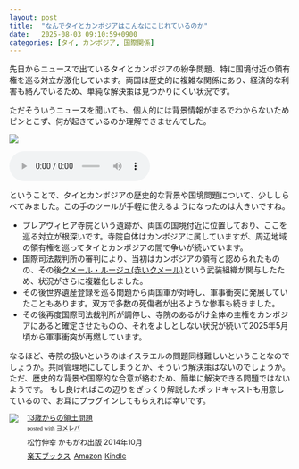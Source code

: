 ```yaml
---
layout: post
title:  "なんでタイとカンボジアはこんなにこじれているのか"
date:   2025-08-03 09:10:59+0900
categories: [タイ, カンボジア, 国際関係]
---
```

先日からニュースで出ているタイとカンボジアの紛争問題、特に国境付近の領有権を巡る対立が激化しています。両国は歴史的に複雑な関係にあり、経済的な利害も絡んでいるため、単純な解決策は見つかりにくい状況です。

ただそういうニュースを聞いても、個人的には背景情報がまるでわからないためピンとこず、何が起きているのか理解できませんでした。

![](/images/2025-08-03/Gemini_Generated_Image_pszxy3pszxy3pszx.png)

<!--more-->

<audio src="/audio/2025-08-03-tc-conflict-podcast.m4a" controls="controls" style="width:50%;"></audio>

ということで、タイとカンボジアの歴史的な背景や国境問題について、少ししらべてみました。この手のツールが手軽に使えるようになったのは大きいですね。

- プレアヴィヒア寺院という遺跡が、両国の国境付近に位置しており、ここを巡る対立が根深いです。寺院自体はカンボジアに属していますが、周辺地域の領有権を巡ってタイとカンボジアの間で争いが続いています。
- 国際司法裁判所の審判により、当初はカンボジアの領有と認められたものの、その後[クメール・ルージュ(赤いクメール)](https://ja.wikipedia.org/wiki/%E3%82%AF%E3%83%A1%E3%83%BC%E3%83%AB%E3%83%BB%E3%83%AB%E3%83%BC%E3%82%B8%E3%83%A5)という武装組織が関与したため、状況がさらに複雑化しました。
- その後世界遺産登録を巡る問題から両国軍が対峙し、軍事衝突に発展していたこともあります。双方で多数の死傷者が出るような惨事も続きました。
- その後再度国際司法裁判所が調停し、寺院のあるがけ全体の主権をカンボジアにあると確定させたものの、それをよしとしない状況が続いて2025年5月頃から軍事衝突が再燃しています。

なるほど、寺院の扱いというのはイスラエルの問題同様難しいということなのでしょうか。共同管理地にしてしまうとか、そういう解決策はないのでしょうか。
ただ、歴史的な背景や国際的な合意が絡むため、簡単に解決できる問題ではないようです。
もし良ければこの辺りをざっくり解説したポッドキャストも用意しているので、お耳にプラグインしてもらえれば幸いです。

<div class="booklink-box" style="text-align:left;padding-bottom:20px;font-size:small;zoom: 1;overflow: hidden;"><div class="booklink-image" style="float:left;margin:0 15px 10px 0;"><a href="//af.moshimo.com/af/c/click?a_id=1175594&p_id=56&pc_id=56&pl_id=637&s_v=b5Rz2P0601xu&url=http%3A%2F%2Fbooks.rakuten.co.jp%2Frb%2F12968244%2F%3Frafcid%3Dwsc_b_bs_1051722217600006323" target="_blank" ><img src="https://thumbnail.image.rakuten.co.jp/@0_mall/book/cabinet/7160/9784780307160.jpg?_ex=200x200" style="border: none;" /></a><img src="//i.moshimo.com/af/i/impression?a_id=1175594&p_id=56&pc_id=56&pl_id=637" width="1" height="1" style="border:none;"></div><div class="booklink-info" style="line-height:120%;zoom: 1;overflow: hidden;"><div class="booklink-name" style="margin-bottom:10px;line-height:120%"><a href="//af.moshimo.com/af/c/click?a_id=1175594&p_id=56&pc_id=56&pl_id=637&s_v=b5Rz2P0601xu&url=http%3A%2F%2Fbooks.rakuten.co.jp%2Frb%2F12968244%2F%3Frafcid%3Dwsc_b_bs_1051722217600006323" target="_blank" >13歳からの領土問題</a><img src="//i.moshimo.com/af/i/impression?a_id=1175594&p_id=56&pc_id=56&pl_id=637" width="1" height="1" style="border:none;"><div class="booklink-powered-date" style="font-size:8pt;margin-top:5px;font-family:verdana;line-height:120%">posted with <a href="https://yomereba.com" rel="nofollow" target="_blank">ヨメレバ</a></div></div><div class="booklink-detail" style="margin-bottom:5px;">松竹伸幸 かもがわ出版 2014年10月    </div><div class="booklink-link2" style="margin-top:10px;"><div class="shoplinkrakuten" style="display:inline;margin-right:5px"><a href="//af.moshimo.com/af/c/click?a_id=1175594&p_id=56&pc_id=56&pl_id=637&s_v=b5Rz2P0601xu&url=http%3A%2F%2Fbooks.rakuten.co.jp%2Frb%2F12968244%2F%3Frafcid%3Dwsc_b_bs_1051722217600006323" target="_blank" >楽天ブックス</a><img src="//i.moshimo.com/af/i/impression?a_id=1175594&p_id=56&pc_id=56&pl_id=637" width="1" height="1" style="border:none;"></div><div class="shoplinkamazon" style="display:inline;margin-right:5px"><a href="//af.moshimo.com/af/c/click?a_id=920708&p_id=170&pc_id=185&pl_id=4062&s_v=b5Rz2P0601xu&url=https%3A%2F%2Fwww.amazon.co.jp%2Fexec%2Fobidos%2FASIN%2F4780307163" target="_blank" >Amazon</a></div><div class="shoplinkkindle" style="display:inline;margin-right:5px"><a href="//af.moshimo.com/af/c/click?a_id=920708&p_id=170&pc_id=185&pl_id=4062&s_v=b5Rz2P0601xu&url=https%3A%2F%2Fwww.amazon.co.jp%2Fgp%2Fsearch%3Fkeywords%3D13%25E6%25AD%25B3%25E3%2581%258B%25E3%2582%2589%25E3%2581%25AE%25E9%25A0%2598%25E5%259C%259F%25E5%2595%258F%25E9%25A1%258C%26__mk_ja_JP%3D%2583J%2583%255E%2583J%2583i%26url%3Dnode%253D2275256051" target="_blank" >Kindle</a></div>                              	  	  	  	  	</div></div><div class="booklink-footer" style="clear: left"></div></div>
